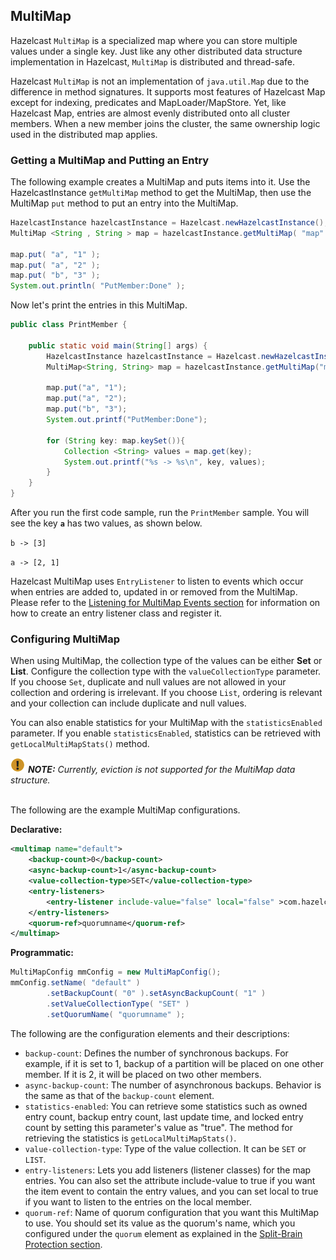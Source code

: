

## MultiMap

Hazelcast `MultiMap` is a specialized map where you can store multiple values under a single key. Just like any other distributed data structure implementation in Hazelcast, `MultiMap` is distributed and thread-safe.

Hazelcast `MultiMap` is not an implementation of `java.util.Map` due to the difference in method signatures. It supports most features of Hazelcast Map except for indexing, predicates and MapLoader/MapStore. Yet, like Hazelcast Map, entries are almost evenly distributed onto all cluster members. When a new member joins the cluster, the same ownership logic used in the distributed map applies.


### Getting a MultiMap and Putting an Entry

The following example creates a MultiMap and puts items into it. Use the HazelcastInstance `getMultiMap` method to get the MultiMap, then use the MultiMap `put` method to put an entry into the MultiMap.


```java
HazelcastInstance hazelcastInstance = Hazelcast.newHazelcastInstance();
MultiMap <String , String > map = hazelcastInstance.getMultiMap( "map" );

map.put( "a", "1" );
map.put( "a", "2" );
map.put( "b", "3" ); 
System.out.println( "PutMember:Done" );
```

Now let's print the entries in this MultiMap.

```java
public class PrintMember {
    
    public static void main(String[] args) {
        HazelcastInstance hazelcastInstance = Hazelcast.newHazelcastInstance();
        MultiMap<String, String> map = hazelcastInstance.getMultiMap("map");

        map.put("a", "1");
        map.put("a", "2");
        map.put("b", "3");
        System.out.printf("PutMember:Done");

        for (String key: map.keySet()){
            Collection <String> values = map.get(key);
            System.out.printf("%s -> %s\n", key, values);
        }
    }
}
```

After you run the first code sample, run the `PrintMember` sample. You will see the key **`a`** has two values, as shown below.

`b -> [3]`

`a -> [2, 1]`

Hazelcast MultiMap uses `EntryListener` to listen to events which occur when entries are added to, updated in or removed from the MultiMap. Please refer to the [Listening for MultiMap Events section](#listening-for-multimap-events) for information on how to create an entry listener class and register it.

### Configuring MultiMap

When using MultiMap, the collection type of the values can be either **Set** or **List**. Configure the collection type with the `valueCollectionType` parameter. If you choose `Set`, duplicate and null values are not allowed in your collection and ordering is irrelevant. If you choose `List`, ordering is relevant and your collection can include duplicate and null values.

You can also enable statistics for your MultiMap with the `statisticsEnabled` parameter. If you enable `statisticsEnabled`, statistics can be retrieved with `getLocalMultiMapStats()` method.


![image](images/NoteSmall.jpg) ***NOTE:*** *Currently, eviction is not supported for the MultiMap data structure.*
<br></br>

The following are the example MultiMap configurations.

**Declarative:**

```xml
<multimap name="default">
    <backup-count>0</backup-count>
    <async-backup-count>1</async-backup-count>
    <value-collection-type>SET</value-collection-type>
    <entry-listeners>
        <entry-listener include-value="false" local="false" >com.hazelcast.examples.EntryListener</entry-listener>
    </entry-listeners>
    <quorum-ref>quorumname</quorum-ref>
</multimap>
```

**Programmatic:**

```java
MultiMapConfig mmConfig = new MultiMapConfig();
mmConfig.setName( "default" )
        .setBackupCount( "0" ).setAsyncBackupCount( "1" )
        .setValueCollectionType( "SET" )
        .setQuorumName( "quorumname" );
```

The following are the configuration elements and their descriptions:

- `backup-count`: Defines the number of synchronous backups. For example, if it is set to 1, backup of a partition will be
placed on one other member. If it is 2, it will be placed on two other members.
- `async-backup-count`: The number of asynchronous backups. Behavior is the same as that of the `backup-count` element.
- `statistics-enabled`: You can retrieve some statistics such as owned entry count, backup entry count, last update time, and locked entry count by setting this parameter's value as "true". The method for retrieving the statistics is `getLocalMultiMapStats()`.
- `value-collection-type`: Type of the value collection. It can be `SET` or `LIST`.
- `entry-listeners`: Lets you add listeners (listener classes) for the map entries. You can also set the attribute
include-value to true if you want the item event to contain the entry values, and you can set
local to true if you want to listen to the entries on the local member.
- `quorum-ref`: Name of quorum configuration that you want this MultiMap to use. You should set its value as the quorum's name, which you configured under the `quorum` element as explained in the [Split-Brain Protection section](#split-brain-protection).






